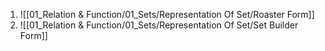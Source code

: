 1. ![[01_Relation & Function/01_Sets/Representation Of Set/Roaster Form]]
2. ![[01_Relation & Function/01_Sets/Representation Of Set/Set Builder Form]]